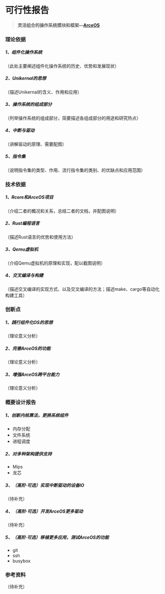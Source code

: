 # 可行性报告

> **灵活组合的操作系统模块和框架—[ArceOS](https://github.com/rcore-os/arceos)**

### 理论依据

##### 1、组件化操作系统

（此处主要阐述组件化操作系统的历史、优势和发展现状）

##### 2、Unikernal的思想

（描述Unikernal的含义、作用和应用）

##### 3、操作系统的组成部分

（列举操作系统的组成部分，简要描述各组成部分的用途和研究热点）

##### 4、中断与驱动

（讲解驱动的原理、需要配图）

##### 5、指令集

（说明指令集的类型、作用、流行指令集的类别、的优缺点和应用范围）

### 技术依据

##### 1、Rcore和ArceOS项目

（介绍二者的概况和关系，总结二者的文档，并配图说明）

##### 2、Rust编程语言

（描述Rust语言的优势和使用方法）

##### 3、Qemu虚拟机

（介绍Qemu虚拟机的原理和实现，配以截图说明）

##### 4、交叉编译与构建

（描述交叉编译的实现方式、以及交叉编译的方法；描述make、cargo等自动化构建工具）

### 创新点

##### 1、践行组件化OS的思想

（理论意义分析）

##### 2、完善ArceOS的功能

（理论意义分析）

##### 3、增强ArceOS跨平台能力

（理论意义分析）

### 概要设计报告

##### 1、创新内核算法，更换系统组件

- 内存分配
- 文件系统
- 进程调度

##### 2、对多种架构提供支持

- Mips
- 龙芯

##### 3、（高阶·可选）实现中断驱动的设备IO

（待补充）

##### 4、（高阶·可选）开发ArceOS更多驱动

（待补充）

##### 5、（高阶·可选）移植更多应用，测试ArceOS的功能

- git
- ssh
- busybox

### 参考资料

（待补充）